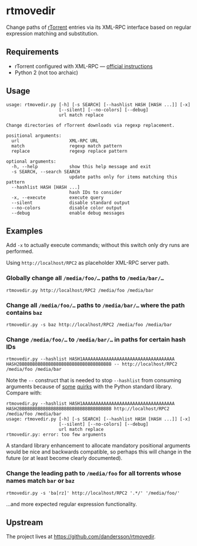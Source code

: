 rtmovedir
=========
Change paths of [rTorrent](http://libtorrent.rakshasa.no/) entries via its XML-RPC interface based on regular expression matching and substitution.

Requirements
------------
* rTorrent configured with XML-RPC — [official instructions](http://libtorrent.rakshasa.no/wiki/RTorrentXMLRPCGuide)
* Python 2 (not too archaic)

Usage
-----
    usage: rtmovedir.py [-h] [-s SEARCH] [--hashlist HASH [HASH ...]] [-x]
                        [--silent] [--no-colors] [--debug]
                        url match replace
    
    Change directories of rTorrent downloads via regexp replacement.
    
    positional arguments:
      url                   XML-RPC URL
      match                 regexp match pattern
      replace               regexp replace pattern
    
    optional arguments:
      -h, --help            show this help message and exit
      -s SEARCH, --search SEARCH
                            update paths only for items matching this pattern
      --hashlist HASH [HASH ...]
                            hash IDs to consider
      -x, --execute         execute query
      --silent              disable standard output
      --no-colors           disable color output
      --debug               enable debug messages

Examples
--------
Add `-x` to actually execute commands; without this switch only dry runs are performed.

Using `http://localhost/RPC2` as placeholder XML-RPC server path.

### Globally change all `/media/foo/…` paths to `/media/bar/…`
    rtmovedir.py http://localhost/RPC2 /media/foo /media/bar

### Change all `/media/foo/…` paths to `/media/bar/…` where the path contains `baz`
    rtmovedir.py -s baz http://localhost/RPC2 /media/foo /media/bar

### Change `/media/foo/…` to `/media/bar/…` in paths for certain hash IDs
    rtmovedir.py --hashlist HASH1AAAAAAAAAAAAAAAAAAAAAAAAAAAAAAAAAAA HASH2BBBBBBBBBBBBBBBBBBBBBBBBBBBBBBBBBBB -- http://localhost/RPC2 /media/foo /media/bar

Note the `--` construct that is needed to stop `--hashlist` from consuming arguments because of [some](http://bugs.python.org/issue9182) [quirks](http://bugs.python.org/issue9338) with the Python standard library. Compare with:

    rtmovedir.py --hashlist HASH1AAAAAAAAAAAAAAAAAAAAAAAAAAAAAAAAAAA HASH2BBBBBBBBBBBBBBBBBBBBBBBBBBBBBBBBBBB http://localhost/RPC2 /media/foo /media/bar
    usage: rtmovedir.py [-h] [-s SEARCH] [--hashlist HASH [HASH ...]] [-x]
                        [--silent] [--no-colors] [--debug]
                        url match replace
    rtmovedir.py: error: too few arguments

A standard library enhancement to allocate mandatory positional arguments would be nice and backwards compatible, so perhaps this will change in the future (or at least become clearly documented).

### Change the leading path to `/media/foo` for all torrents whose names match `bar` or `baz`
    rtmovedir.py -s 'ba[rz]' http://localhost/RPC2 '.*/' '/media/foo/'

…and more expected regular expression functionality.

Upstream
--------
The project lives at <https://github.com/dandersson/rtmovedir>.
